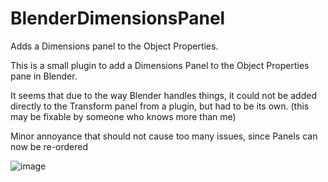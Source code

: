 # BlenderDimensionsPanel

Adds a Dimensions panel to the Object Properties.

This is a small plugin to add a Dimensions Panel to the Object Properties pane in Blender.

It seems that due to the way Blender handles things, it could not be added directly to the Transform panel from a plugin, but had to be its own. (this may be fixable by someone who knows more than me)

Minor annoyance that should not cause too many issues, since Panels can now be re-ordered

![image](https://github.com/Hunanbean-Collective/BlenderDimensionsPanel/assets/71809825/93bd3057-a73a-439f-b934-e4be1cc0b3a3)

